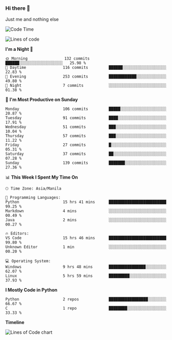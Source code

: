 ### Hi there 👋

Just me and nothing else


<!--START_SECTION:waka-->
![Code Time](http://img.shields.io/badge/Code%20Time-97%20hrs%2040%20mins-blue)

![Lines of code](https://img.shields.io/badge/From%20Hello%20World%20I%27ve%20Written-1.3%20million%20lines%20of%20code-blue)

**I'm a Night 🦉** 

```text
🌞 Morning                132 commits         ██████░░░░░░░░░░░░░░░░░░░   25.98 % 
🌆 Daytime                116 commits         ██████░░░░░░░░░░░░░░░░░░░   22.83 % 
🌃 Evening                253 commits         ████████████░░░░░░░░░░░░░   49.80 % 
🌙 Night                  7 commits           ░░░░░░░░░░░░░░░░░░░░░░░░░   01.38 % 
```
📅 **I'm Most Productive on Sunday** 

```text
Monday                   106 commits         █████░░░░░░░░░░░░░░░░░░░░   20.87 % 
Tuesday                  91 commits          ████░░░░░░░░░░░░░░░░░░░░░   17.91 % 
Wednesday                51 commits          ███░░░░░░░░░░░░░░░░░░░░░░   10.04 % 
Thursday                 57 commits          ███░░░░░░░░░░░░░░░░░░░░░░   11.22 % 
Friday                   27 commits          █░░░░░░░░░░░░░░░░░░░░░░░░   05.31 % 
Saturday                 37 commits          ██░░░░░░░░░░░░░░░░░░░░░░░   07.28 % 
Sunday                   139 commits         ███████░░░░░░░░░░░░░░░░░░   27.36 % 
```


📊 **This Week I Spent My Time On** 

```text
🕑︎ Time Zone: Asia/Manila

💬 Programming Languages: 
Python                   15 hrs 41 mins      █████████████████████████   99.25 % 
Markdown                 4 mins              ░░░░░░░░░░░░░░░░░░░░░░░░░   00.49 % 
Java                     2 mins              ░░░░░░░░░░░░░░░░░░░░░░░░░   00.27 % 

🔥 Editors: 
VS Code                  15 hrs 46 mins      █████████████████████████   99.80 % 
Unknown Editor           1 min               ░░░░░░░░░░░░░░░░░░░░░░░░░   00.20 % 

💻 Operating System: 
Windows                  9 hrs 48 mins       ████████████████░░░░░░░░░   62.07 % 
Linux                    5 hrs 59 mins       █████████░░░░░░░░░░░░░░░░   37.93 % 
```

**I Mostly Code in Python** 

```text
Python                   2 repos             █████████████████░░░░░░░░   66.67 % 
C                        1 repo              ████████░░░░░░░░░░░░░░░░░   33.33 % 
```



**Timeline**

![Lines of Code chart](https://raw.githubusercontent.com/mauring55/mauring55/main/assets/bar_graph.png)


<!--END_SECTION:waka-->
